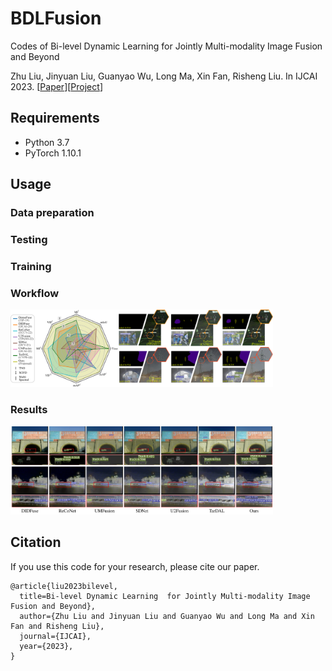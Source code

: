# BDLFusion
 Codes of Bi-level Dynamic Learning  for Jointly Multi-modality Image Fusion and Beyond


Zhu Liu,
Jinyuan Liu,
Guanyao Wu,
Long Ma,
Xin Fan,
Risheng Liu. 
In IJCAI 2023. 
\[[Paper]()\]\[[Project]()\]



## Requirements
+ Python 3.7
+ PyTorch 1.10.1


## Usage
### Data preparation

### Testing


### Training


### Workflow

<img src='imgs/first.png' width=420> 

### Results 
<img src='imgs/detec.png' width=420> 


## Citation
If you use this code for your research, please cite our paper.

```
@article{liu2023bilevel,
  title=Bi-level Dynamic Learning  for Jointly Multi-modality Image Fusion and Beyond},
  author={Zhu Liu and Jinyuan Liu and Guanyao Wu and Long Ma and Xin Fan and Risheng Liu},
  journal={IJCAI},
  year={2023},
}
```













